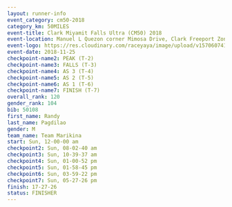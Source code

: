 ```yaml
---
layout: runner-info 
event_category: cm50-2018 
category_km: 50MILES 
event-title: Clark Miyamit Falls Ultra (CM50) 2018 
event-location: Manuel L Quezon corner Mimosa Drive, Clark Freeport Zone, Clark, Pampanga, Philippines 
event-logo: https://res.cloudinary.com/raceyaya/image/upload/v1570607412/logo/cm50_p8ydpq.jpg 
event-date: 2018-11-25 
checkpoint-name2: PEAK (T-2) 
checkpoint-name3: FALLS (T-3) 
checkpoint-name4: AS 3 (T-4) 
checkpoint-name5: AS 2 (T-5) 
checkpoint-name6: AS 1 (T-6) 
checkpoint-name7: FINISH (T-7) 
overall_rank: 120
gender_rank: 104
bib: 50108
first_name: Randy
last_name: Pagdilao
gender: M
team_name: Team Marikina
start: Sun, 12-00-00 am
checkpoint2: Sun, 08-02-40 am
checkpoint3: Sun, 10-39-37 am
checkpoint4: Sun, 01-00-52 pm
checkpoint5: Sun, 01-58-45 pm
checkpoint6: Sun, 03-59-22 pm
checkpoint7: Sun, 05-27-26 pm
finish: 17-27-26
status: FINISHER
---
```

